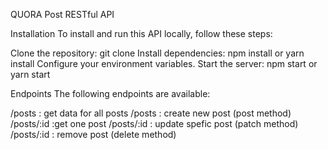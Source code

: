 QUORA Post RESTful API

Installation
To install and run this API locally, follow these steps:

Clone the repository: git clone <repository-url>
Install dependencies: npm install or yarn install
Configure your environment variables.
Start the server: npm start or yarn start

Endpoints
The following endpoints are available:

/posts : get data for all posts
/posts : create new post (post method)
/posts/:id :get one post
/posts/:id : update spefic post (patch method)
/posts/:id : remove post (delete method)




